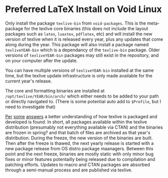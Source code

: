 # Preferred LaTeX Install on Void Linux

Only install the package `texlive-bin` from `void-packages`. This is the meta-package for the texlive core binaries (this does not include the layout packages such as `latex`, `luaxtex`, `pdflatex`, etc) and will install the new version of texlive when it is released every year, plus any updates that come along during the year. This package will also install a package named `texliveYEAR-bin` which is a dependancy of the `texlive-bin` package. Older versions of `texliveYEAR-bin` packages may still exist in the repository, and on your computer after the update. 

You can have multiple versions of `texliveYEAR-bin` installed at the same time, but the texlive update infrastructure is only made available for the current year's release.

The core and formatting binaries are installed at `/opt/texlive/YEAR/bin/arch/` which either needs to be added to your path or directly navigated to. (There is some potential auto add to `$Profile`, but I need to investigate that)

[Per](https://tex.stackexchange.com/a/383629) [some](https://tex.stackexchange.com/a/107162) [answers](https://tex.stackoverflow.com/a/493971) a better understanding of how texlive is packaged and developed is found. In short, all packages available within the texlive distribution (presumably not everything available via CTAN) and the binaries are frozen in spring? and that batch of files are archived as that year's distribution. During the freeze, the new version of the binaries are built. Then after the freeze is thawed, the next yearly release is started with a new package release from OS distro package maanagers. Between this point and the next freeze, binaries are mostly static with only minor bug fixes or minor features potentailly being released due to compilation and patching efforts. Updates to macro and CTAN packages are absorbed through a semi-manual process and are published via texlive. 

